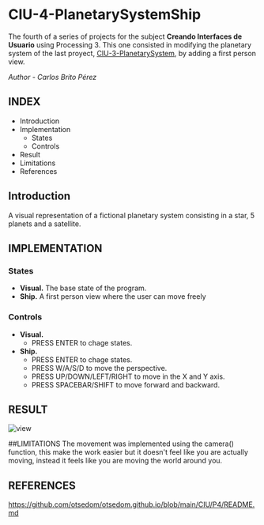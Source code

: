 # CIU-4-PlanetarySystemShip
The fourth of a series of projects for the subject **Creando Interfaces de Usuario** using Processing 3. This one consisted in modifying the planetary system of the last proyect, [CIU-3-PlanetarySystem](https://github.com/CarlosBritoPerez/CIU-3-PlanetarySystem), by adding a first person view.

*Author - Carlos Brito Pérez*

## INDEX
- Introduction
- Implementation
  - States
  - Controls
- Result
- Limitations
- References

## Introduction
A visual representation of a fictional planetary system consisting in a star, 5 planets and a satellite.
## IMPLEMENTATION
### States
- **Visual.** The base state of the program.
- **Ship.** A first person view where the user can move freely
### Controls
- **Visual.**
  - PRESS ENTER to chage states. 
- **Ship.**
  - PRESS ENTER to chage states.
  - PRESS W/A/S/D to move the perspective.
  - PRESS UP/DOWN/LEFT/RIGHT to move in the X and Y axis.
  - PRESS SPACEBAR/SHIFT to move forward and backward.
## RESULT
![view](https://user-images.githubusercontent.com/72495040/156935105-79bfb635-037f-4672-8e26-f8cc8d4dbc78.gif)

##LIMITATIONS
The movement was implemented using the camera() function, this make the work easier but it doesn't feel like you are actually moving, instead it feels like you are moving the world around you.
## REFERENCES
https://github.com/otsedom/otsedom.github.io/blob/main/CIU/P4/README.md
